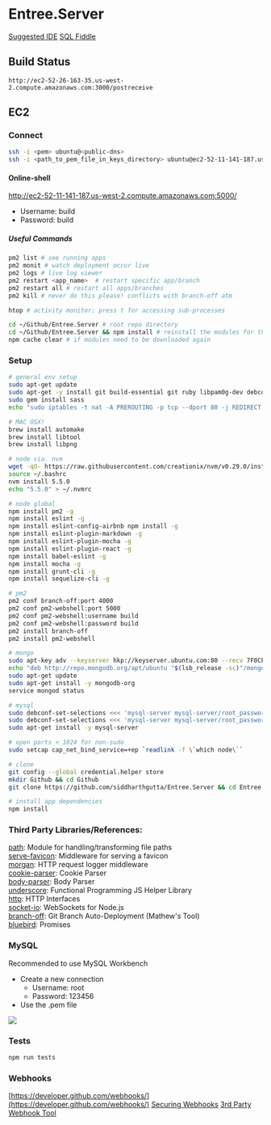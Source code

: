 # Entree.Server

[Suggested IDE](https://index.jetbrains.com/webstorm/)
[SQL Fiddle](http://sqlfiddle.com/#!9/921ef/1)

## Build Status
```
http://ec2-52-26-163-35.us-west-2.compute.amazonaws.com:3000/postreceive
```

## EC2

### Connect
```bash
ssh -i <pem> ubuntu@<public-dns>
ssh -i <path_to_pem_file_in_keys_directory> ubuntu@ec2-52-11-141-187.us-west-2.compute.amazonaws.com
```

#### Online-shell
http://ec2-52-11-141-187.us-west-2.compute.amazonaws.com:5000/

- Username: build
- Password: build

##### Useful Commands

```bash
pm2 list # see running apps
pm2 monit # watch deployment occur live
pm2 logs # live log viewer
pm2 restart <app_name>  # restart specific app/branch
pm2 restart all # restart all apps/branches
pm2 kill # never do this please! conflicts with branch-off atm

htop # activity monitor; press t for accessing sub-processes

cd ~/Github/Entree.Server # root repo directory
cd ~/Github/Entree.Server && npm install # reinstall the modules for the app
npm cache clear # if modules need to be downloaded again
```
 
### Setup
```bash
# general env setup
sudo apt-get update
sudo apt-get -y install git build-essential git ruby libpam0g-dev debconf-utils automake libtool libpng-dev
sudo gem install sass
echo "sudo iptables -t nat -A PREROUTING -p tcp --dport 80 -j REDIRECT --to-ports 3000" >> ~/.bashrc

# MAC OSX!
brew install automake
brew install libtool
brew install libpng

# node via. nvm
wget -qO- https://raw.githubusercontent.com/creationix/nvm/v0.29.0/install.sh | bash
source ~/.bashrc
nvm install 5.5.0
echo "5.5.0" > ~/.nvmrc

# node global
npm install pm2 -g
npm install eslint -g
npm install eslint-config-airbnb npm install -g
npm install eslint-plugin-markdown -g 
npm install eslint-plugin-mocha -g
npm install eslint-plugin-react -g
npm install babel-eslint -g 
npm install mocha -g
npm install grunt-cli -g
npm install sequelize-cli -g

# pm2
pm2 conf branch-off:port 4000
pm2 conf pm2-webshell:port 5000
pm2 conf pm2-webshell:username build
pm2 conf pm2-webshell:password build
pm2 install branch-off
pm2 install pm2-webshell

# mongo
sudo apt-key adv --keyserver hkp://keyserver.ubuntu.com:80 --recv 7F0CEB10
echo "deb http://repo.mongodb.org/apt/ubuntu "$(lsb_release -sc)"/mongodb-org/3.0 multiverse" | sudo tee /etc/apt/sources.list.d/mongodb-org-3.0.list
sudo apt-get update
sudo apt-get install -y mongodb-org
service mongod status

# mysql
sudo debconf-set-selections <<< 'mysql-server mysql-server/root_password password 123456'
sudo debconf-set-selections <<< 'mysql-server mysql-server/root_password_again password 123456'
sudo apt-get install -y mysql-server

# open ports < 1024 for non-sudo
sudo setcap cap_net_bind_service=+ep `readlink -f \`which node\``

# clone
git config --global credential.helper store
mkdir Github && cd Github
git clone https://github.com/siddharthgutta/Entree.Server && cd Entree.Server

# install app dependencies
npm install

```

### Third Party Libraries/References:

[path](https://nodejs.org/api/path.html): Module for handling/transforming file paths  
[serve-favicon](https://github.com/expressjs/serve-favicon): Middleware for serving a favicon  
[morgan](https://github.com/expressjs/morgan): HTTP request logger middleware  
[cookie-parser](https://github.com/expressjs/cookie-parser): Cookie Parser  
[body-parser](https://github.com/expressjs/body-parser): Body Parser  
[underscore](http://underscorejs.org/): Functional Programming JS Helper Library  
[http](https://nodejs.org/api/http.html): HTTP Interfaces  
[socket-io](http://socket.io/docs/): WebSockets for Node.js  
[branch-off](https://github.com/bluejamesbond/BranchOff.js): Git Branch Auto-Deployment (Mathew's Tool)  
[bluebird](http://bluebirdjs.com/docs/api-reference.html): Promises  

### MySQL
Recommended to use MySQL Workbench
 - Create a new connection
    - Username: root
    - Password: 123456
 - Use the .pem file

![](http://i.imgur.com/MQ379m8.jpg)

### Tests
```bash
npm run tests
```

### Webhooks
[https://developer.github.com/webhooks/](https://developer.github.com/webhooks/)
[Securing Webhooks](https://developer.github.com/webhooks/securing/)
[3rd Party Webhook Tool](https://github.com/rvagg/github-webhook-handler)
